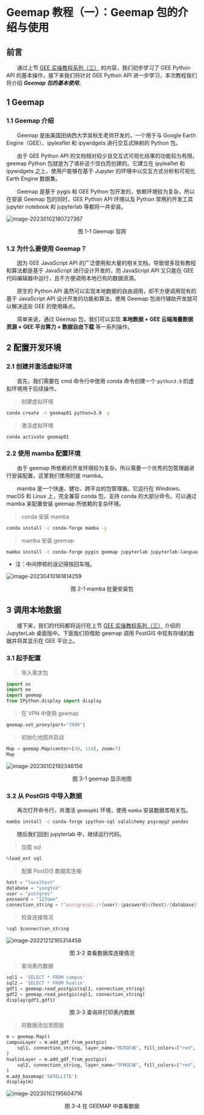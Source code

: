 # Geemap 教程（一）：Geemap 包的介绍与使用



## 前言

&emsp;&emsp;通过上节 [GEE 实操教程系列（三）](http://mp.weixin.qq.com/s?__biz=MzIxNDQ0NDY1NQ==&mid=2247496252&idx=1&sn=69e3a49a6748354c87133ecabfddfc3c&chksm=97a5cd3ca0d2442a760cdf90130ad0133c99610033abfcd64e4eae52ee72ba0adaa020036fd1&scene=21#wechat_redirect) 的内容，我们初步学习了 GEE Python API 的基本操作，接下来我们将针对 GEE Python API 进一步学习，本次教程我们将介绍 ***Geemap 包的基本使用***。



## 1 Geemap

### 1.1 Geemap 介绍

&emsp;&emsp;Geemap 是由美国田纳西大学吴秋生老师开发的，一个用于与 Google Earth Engine（GEE）、ipyleaflet 和 ipywidgets 进行交互式映射的 Python 包。

&emsp;&emsp;由于 GEE Python API 的文档相对较少且交互式可视化结果的功能较为有限。geemap Python 包就是为了填补这个空白而创建的。它建立在 ipyleaflet 和 ipywidgets 之上，使用户能够在基于 Jupyter 的环境中以交互方式分析和可视化 Earth Engine 数据集。

&emsp;&emsp;Geemap 是基于 pygis 和 GEE Python 包开发的，依赖环境较为复杂，所以在安装 Geemap 包的同时，GEE Python API 环境以及 Python 常用的开发工具 jupyter notebook 和 jupyterlab 等都将一并安装。

![image-20230102180727367](img/image-20230102180727367.png)

<center>图 1-1 Geemap 官网</center>

### 1.2 为什么要使用 Geemap？

&emsp;&emsp;因为 GEE JavaScript API 的广泛使用和大量的相关文档，导致很多现有教程和算法都是基于 JavaScript 进行设计开发的，而 JavaScript API 又只能在 GEE 代码编辑器中运行，且不方便调用本地已有的数据资源。

&emsp;&emsp;原生的 Python API 虽然可以实现本地数据的自由调用，却不方便调用现有的基于 JavaScript API 设计开发的功能和算法，使用 Geemap 包进行辅助开发就可以解决这些 GEE 的使用痛点。

&emsp;&emsp;简单来说，通过 Geemap 包，我们可以实现 **本地数据 + GEE 云端海量数据资源 + GEE 平台算力 + 数据自由下载** 等一系列操作。



## 2 配置开发环境

### 2.1 创建并激活虚拟环境

&emsp;&emsp;首先，我们需要在 cmd 命令行中使用 conda 命令创建一个 `python3.9` 的虚拟环境用于后续操作。

> 创建虚拟环境

```sh
conda create -n geemap01 python=3.9 -y
```

> 激活虚拟环境

```sh
conda activate geemap01
```

### 2.2 使用 mamba 配置环境

&emsp;&emsp;由于 geemap 所依赖的开发环境较为复杂，所以需要一个优秀的包管理器进行安装配置，这里我们使用的是 mamba。

&emsp;&emsp;mamba 是一个快速、健壮、跨平台的包管理器。它运行在 Windows、macOS 和 Linux 上，完全兼容 conda 包，支持 conda 的大部分命令。可以通过 mamba 来配置安装 geemap 所依赖的复杂环境。

> conda 安装 mamba

```sh
conda install -c conda-forge mamba -y
```

> mamba 安装 geemap

```sh
mamba install -c conda-forge pygis geemap jupyterlab jupyterlab-language-pack-zh-CN
```

- 注：中间停顿的话记得按回车哦。

<!-- <img src="img/image-20221212112405323.png" alt="image-20221212112405323" style="zoom:80%;" /> -->
![image-20230410161814259](./img/image-20230410161814259.png)

<center>图 2-1 mamba 批量安装包</center>



## 3 调用本地数据

&emsp;&emsp;接下来，我们的代码都将运行在上节 [GEE 实操教程系列（三）](http://mp.weixin.qq.com/s?__biz=MzIxNDQ0NDY1NQ==&mid=2247496252&idx=1&sn=69e3a49a6748354c87133ecabfddfc3c&chksm=97a5cd3ca0d2442a760cdf90130ad0133c99610033abfcd64e4eae52ee72ba0adaa020036fd1&scene=21#wechat_redirect) 介绍的 JupyterLab 桌面版中。下面我们将借助 geemap 调用 PostGIS 中现有存储的数据并将其显示在 GEE 平台上。

### 3.1 起手配置

> 导入需求包

```python
import os
import ee
import geemap
from IPython.display import display
```

> 在 VPN 中使用 geemap

```python
geemap.set_proxy(port="7890")
```

> 初始化地图并启动

```python
Map = geemap.Map(center=[30, 114], zoom=7)
Map
```

![image-20230102192346156](img/image-20230102192346156.png)

<center>图 3-1 geemap 显示地图</center>

### 3.2 从 PostGIS 中导入数据

&emsp;&emsp;再次打开命令行，并激活 `geemap01` 环境，使用 `mamba` 安装数据库相关包。

```sh
mamba install -c conda-forge ipython-sql sqlalchemy psycopg2 pandas
```

&emsp;&emsp;随后我们回到 jupyterlab 中，继续运行代码。

> 加载 sql

```python
%load_ext sql
```

> 配置 PostGIS 数据库连接

```python
host = "localhost"
database = "yangtze"
user = "postgres"
password = "123qwe"
connection_string = f"postgresql://{user}:{password}@{host}/{database}"
```

> 检查连接情况

```python
%sql $connection_string
```

![image-20221212165314458](img/image-20221212165314458.png)

<center>图 3-2 查看数据库连接情况</center>

> 查询表内数据

```python
sql1 = 'SELECT * FROM campus'
sql2 = 'SELECT * FROM hualin'
gdf1 = geemap.read_postgis(sql1, connection_string)
gdf2 = geemap.read_postgis(sql1, connection_string)
display(gdf1,gdf1)
```



<center>图 3-3 查询并打印表内数据</center>

> 将数据添加至图层

```python
m = geemap.Map()
campusLayer = m.add_gdf_from_postgis(
    sql1, connection_string, layer_name="校内区域", fill_colors=["red", "green", "blue"]
)
hualinLayer = m.add_gdf_from_postgis(
    sql2, connection_string, layer_name="华林区域", fill_colors=["red", "green", "yellow"]
)
m.add_basemap('SATELLITE')
display(m)
```

![image-20230102195604716](img/image-20230102195604716.png)

<center>图 3-4 在 GEEMAP 中查看数据</center>




